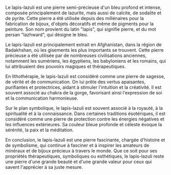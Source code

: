 Le lapis-lazuli est une pierre semi-précieuse d'un bleu profond et intense, composée principalement de lazurite, mais aussi de calcite, de sodalite et de pyrite. Cette pierre a été utilisée depuis des millénaires pour la fabrication de bijoux, d'objets décoratifs et même de pigments pour la peinture. Son nom provient du latin "lapis", qui signifie pierre, et du mot persan "lazhward", qui désigne le bleu.

Le lapis-lazuli est principalement extrait en Afghanistan, dans la région de Badakhshan, où les gisements les plus importants se trouvent. Cette pierre précieuse a été utilisée par de nombreuses civilisations anciennes, notamment les sumériens, les égyptiens, les babyloniens et les romains, qui lui attribuaient des pouvoirs magiques et thérapeutiques. 

En lithothérapie, le lapis-lazuli est considéré comme une pierre de sagesse, de vérité et de communication. On lui prête des vertus apaisantes, purifiantes et protectrices, aidant à stimuler l'intuition et la créativité. Il est souvent associé au chakra de la gorge, favorisant ainsi l'expression de soi et la communication harmonieuse.

Sur le plan symbolique, le lapis-lazuli est souvent associé à la royauté, à la spiritualité et à la connaissance. Dans certaines traditions ésotériques, il est considéré comme une pierre de protection contre les énergies négatives et les influences extérieures. Sa couleur bleue profonde et céleste évoque la sérénité, la paix et la méditation.

En conclusion, le lapis-lazuli est une pierre fascinante, chargée d'histoire et de symbolisme, qui continue à fasciner et à inspirer les amateurs de minéraux et de bijoux précieux à travers le monde. Que ce soit pour ses propriétés thérapeutiques, symboliques ou esthétiques, le lapis-lazuli reste une pierre d'une grande beauté et d'une grande valeur pour ceux qui savent l'apprécier à sa juste mesure.